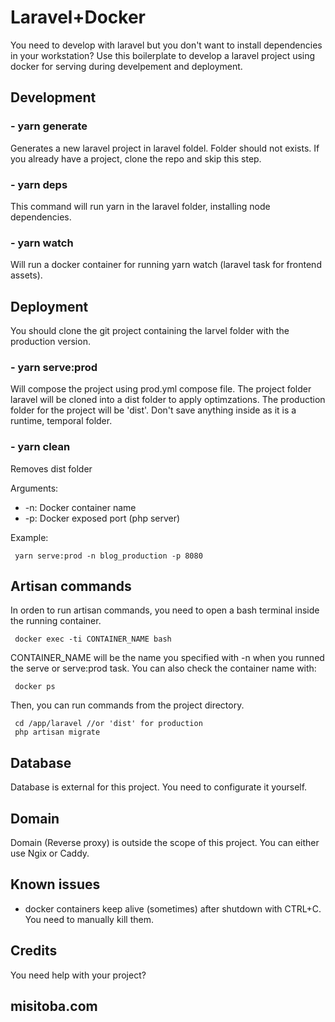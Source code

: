 # Laravel+Docker

You need to develop with laravel but you don't want to install dependencies in your workstation?
Use this boilerplate to develop a laravel project using docker for serving during develpement and deployment.

## Development

### - yarn generate

Generates a new laravel project in laravel foldel. Folder should not exists.
If you already have a project, clone the repo and skip this step.

### - yarn deps

This command will run yarn in the laravel folder, installing node dependencies.

### - yarn watch

Will run a docker container for running yarn watch (laravel task for frontend assets).

## Deployment

You should clone the git project containing the larvel folder with the production version.

### - yarn serve:prod

Will compose the project using prod.yml compose file. The project folder laravel will be cloned into a dist folder to apply optimzations. The production folder for the project will be 'dist'. Don't save anything inside as it is a runtime, temporal folder.

### - yarn clean

Removes dist folder

Arguments:

- -n: Docker container name
- -p: Docker exposed port (php server)

Example:

     yarn serve:prod -n blog_production -p 8080 

## Artisan commands

In orden to run artisan commands, you need to open a bash terminal inside the running container.

     docker exec -ti CONTAINER_NAME bash

CONTAINER_NAME will be the name you specified with -n when you runned the serve or serve:prod task. You can also check the container name with:

     docker ps

Then, you can run commands from the project directory.

     cd /app/laravel //or 'dist' for production
     php artisan migrate

## Database

Database is external for this project. You need to configurate it yourself.

## Domain

Domain (Reverse proxy) is outside the scope of this project. You can either use Ngix or Caddy.

## Known issues

- docker containers keep alive (sometimes) after shutdown with CTRL+C. You need to manually kill them.

## Credits

You need help with your project?

## misitoba.com

